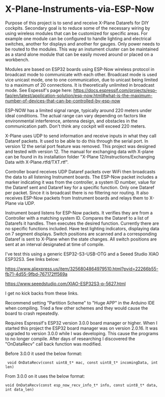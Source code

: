 # X-Plane-Instruments-via-ESP-Now
Purpose of this project is to send and receive X-Plane Datarefs for DIY cockpits.  Secondary goal is to reduce some of the necessary wiring by using wireless modules that can be customized for specific areas.  For example one module can be configured to handle lighting and electrical switches, another for displays and another for gauges.  Only power needs to be routed to the modules.  This way an instument cluster can be maintained as a stand alone module that can be easily moved around or placed on a workbench.

Modules are based on ESP32 boards using ESP-Now wireless protocol in broadcast mode to communicate with each other.  Broadcast mode is used vice unicast mode, one to one communication, due to unicast being limited to a maximum of 20 connections.  It is theoretically unlimited in broadcast mode. See Espessif's page here:  https://docs.espressif.com/projects/esp-faq/en/latest/application-solution/esp-now.html#what-is-the-maximum-number-of-devices-that-can-be-controlled-by-esp-now

ESP-NOW has a limited signal range, typically around 220 meters under ideal  conditions. The actual range can vary depending on factors like environmental   interference, antenna design, and obstacles in the communication path.  Don't think any cockpit will exceed 220 meters.

X-Plane uses UDP to send information and receive inputs in what they call Dataref packets.  It used to be able to do this through the serial port.  In version 12 the serial port feature  was removed. This project was designed and tested with version 12.  The manual for exchanging data with X-plane can be found in its installation folder "X-Plane 12/Instructions/Exchanging Data with X-Plane.rtfd/TXT.rtf".

Controller board receives UDP Dataref packets over WiFi then broadcasts the data to all listening Instrument boards.  The ESP-Now packet includes a marker indicating it was from the controller, a system ID number, value for the Dataref sent and Dataref key for a specific function. Only one Dataref per packet.  Since it is broadcast there is no filtering nor routing.  It also receives ESP-Now packets from Instrument boards and relays them to X-Plane via UDP.

Instrument board listens for ESP-Now packets.  It verifies they are from a Controller with a matching system ID.  Compares the Dataref to a list of Datarefs it handles.  Then executes the desired function.  Currently there are no specific functions included.  Have test lighting indicators, displaying data on 7 segment displays.  Switch positions are scanned and a corresponding Dataref is sent to X-Plane when the state changes.  All switch positions are sent at an interval designated at time of compile.

I've test this using a generic ESP32-S3-USB-OTG  and a Seeed Studio XIAO ESP32S3. See links below:

https://www.aliexpress.us/item/3256804864979510.html?pvid=22266b55-fb71-4d55-9fbd-767172ff569a

https://www.seeedstudio.com/XIAO-ESP32S3-p-5627.html

I get no kick backs from these links.

Recommend setting "Partition Scheme" to "Huge APP" in the Arduino IDE when compiling.  Tried a few other schemes and they would cause the board to crash repeatedly.

Requires Espressif's ESP32 version 3.0.0 board manager or higher. When I started this project the ESP32 board manager was on version 2.0.16.  It was upgraded to version 3.0.0 while I was developing.  This cause the programs to no longer compile.  After days of researching I discovered the "OnDataRecv" call back function was modified.

Before 3.0.0 it used the below format:

     void OnDataRecv(const uint8_t* mac, const uint8_t* incomingData, int len)

From 3.0.0 on it uses the below format:

	void OnDataRecv(const esp_now_recv_info_t* info, const uint8_t* data, int data_len)
	
